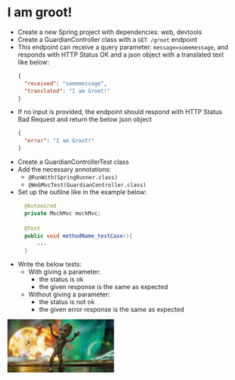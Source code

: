 # I am groot!

- Create a new Spring project with dependencies: web, devtools
- Create a GuardianController class with a `GET /groot` endpoint
- This endpoint can receive a query parameter: `message=somemessage`, and
  responds with HTTP Status OK and a json object with a translated text like
  below:
  ```json
  {
    "received": "somemessage",
    "translated": "I am Groot!"
  }
  ```
- If no input is provided, the endpoint should respond with HTTP Status Bad
  Request and return the below json object
  ```json
  {
    "error": "I am Groot!"
  }
  ```
- Create a GuardianControllerTest class
- Add the necessary annotations:
  - `@RunWith(SpringRunner.class)`
  - `@WebMvcTest(GuardianController.class)`
- Set up the outline like in the example below:
  ```java
    @Autowired
    private MockMvc mockMvc;

    @Test
    public void methodName_testCase(){
        ...
    }
  ```
- Write the below tests:
  - With giving a parameter:
    - the status is ok
    - the given response is the same as expected
  - Without giving a parameter:
    - the status is not ok
    - the given error response is the same as expected

[![](../assets/groot.jpg)](https://www.youtube.com/watch?v=HplYmXMo4Jc)
